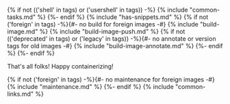 {% if not (('shell' in tags) or ('usershell' in tags)) -%}
{% include "common-tasks.md" %}
{%- endif %}
{% include "has-snippets.md" %}
{% if not ('foreign' in tags) -%}{#- no build for foreign images -#}
{%   include "build-image.md" %}
{%   include "build-image-push.md" %}
{%   if not (('deprecated' in tags) or ('legacy' in tags)) -%}{#- no annotate or version tags for old images -#}
{%     include "build-image-annotate.md" %}
{%-   endif %}
{%- endif %}

That's all folks! Happy containerizing!

{% if not ('foreign' in tags) -%}{#- no maintenance for foreign images -#}
{%   include "maintenance.md" %}
{%- endif %}
{% include "common-links.md" %}
